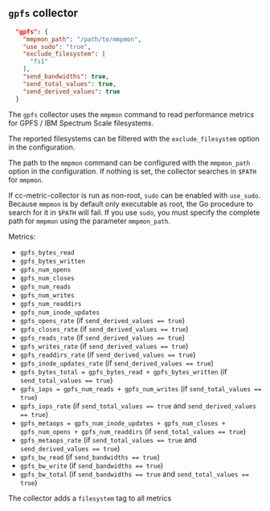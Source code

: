 <!--
---
title: GPFS collector
description: Collect infos about GPFS filesystems
categories: [cc-metric-collector]
tags: ['Admin']
weight: 2
hugo_path: docs/reference/cc-metric-collector/collectors/gpfs.md
---
-->

## `gpfs` collector

```json
  "gpfs": {
    "mmpmon_path": "/path/to/mmpmon",
    "use_sudo": "true",
    "exclude_filesystem": [
      "fs1"
    ],
    "send_bandwidths": true,
    "send_total_values": true,
    "send_derived_values": true
  }
```

The `gpfs` collector uses the `mmpmon` command to read performance metrics for
GPFS / IBM Spectrum Scale filesystems.

The reported filesystems can be filtered with the `exclude_filesystem` option
in the configuration.

The path to the `mmpmon` command can be configured with the `mmpmon_path` option
in the configuration. If nothing is set, the collector searches in `$PATH` for `mmpmon`.

If cc-metric-collector is run as non-root, `sudo` can be enabled with `use_sudo`. 
Because `mmpmon` is by default only executable as root, the Go procedure to
search for it in `$PATH` will fail. If you use `sudo`, you must specify the
complete path for `mmpmon` using the parameter `mmpmon_path`.


Metrics:
* `gpfs_bytes_read`
* `gpfs_bytes_written`
* `gpfs_num_opens`
* `gpfs_num_closes`
* `gpfs_num_reads`
* `gpfs_num_writes`
* `gpfs_num_readdirs`
* `gpfs_num_inode_updates`
* `gpfs_opens_rate` (if `send_derived_values == true`)
* `gpfs_closes_rate` (if `send_derived_values == true`)
* `gpfs_reads_rate` (if `send_derived_values == true`)
* `gpfs_writes_rate` (if `send_derived_values == true`)
* `gpfs_readdirs_rate` (if `send_derived_values == true`)
* `gpfs_inode_updates_rate` (if `send_derived_values == true`)
* `gpfs_bytes_total = gpfs_bytes_read + gpfs_bytes_written` (if `send_total_values == true`)
* `gpfs_iops = gpfs_num_reads + gpfs_num_writes` (if `send_total_values == true`)
* `gpfs_iops_rate` (if `send_total_values == true` and `send_derived_values == true`)
* `gpfs_metaops = gpfs_num_inode_updates + gpfs_num_closes + gpfs_num_opens + gpfs_num_readdirs` (if `send_total_values == true`)
* `gpfs_metaops_rate` (if `send_total_values == true` and `send_derived_values == true`)
* `gpfs_bw_read` (if `send_bandwidths == true`)
* `gpfs_bw_write` (if `send_bandwidths == true`)
* `gpfs_bw_total` (if `send_bandwidths == true` and `send_total_values == true`)

The collector adds a `filesystem` tag to all metrics
